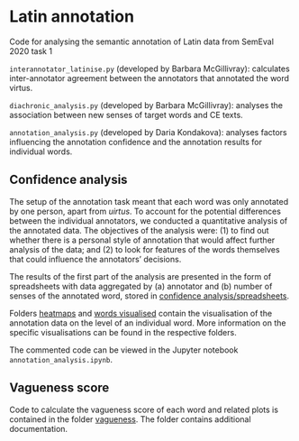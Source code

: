 # Latin annotation 
Code for analysing the semantic annotation of Latin data from SemEval 2020 task 1

`interannotator_latinise.py` (developed by Barbara McGillivray): calculates inter-annotator agreement between the annotators that annotated the word virtus.

`diachronic_analysis.py` (developed by Barbara McGillivray): analyses the association between new senses of target words and CE texts.

`annotation_analysis.py` (developed by Daria Kondakova): analyses factors influencing the annotation confidence and the annotation results for individual words.

## Confidence analysis

The setup of the annotation task meant that each word was only annotated by one person, apart from _uirtus_. To account for the potential differences between the individual annotators, we conducted a quantitative analysis of the annotated data. The objectives of the analysis were: (1) to find out whether there is a personal style of annotation that would affect further analysis of the data; and (2) to look for features of the words themselves that could influence the annotators’ decisions. 

The results of the first part of the analysis are presented in the form of spreadsheets with data aggregated by (a) annotator and (b) number of senses of the annotated word, stored in [confidence analysis/spreadsheets](https://github.com/alan-turing-institute/latin_annotation/tree/master/confidence%20analysis/spreadsheets). 

Folders [heatmaps](https://github.com/alan-turing-institute/latin_annotation/tree/master/heatmaps) and [words visualised](https://github.com/alan-turing-institute/latin_annotation/tree/master/words%20visualised) contain the visualisation of the annotation data on the level of an individual word. More information on the specific visualisations can be found in the respective folders. 

The commented code can be viewed in the Jupyter notebook `annotation_analysis.ipynb`. 

## Vagueness score
Code to calculate the vagueness score of each word and related plots is contained in the folder [vagueness](https://github.com/alan-turing-institute/latin_annotation/tree/master/vagueness). The folder contains additional documentation.

